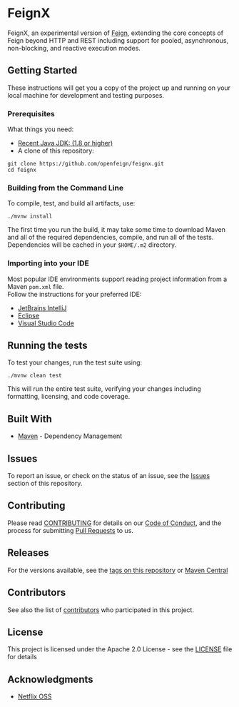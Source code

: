 # FeignX 

FeignX, an experimental version of [Feign](https://github.com/OpenFeign/feign), extending the
core concepts of Feign beyond HTTP and REST including support for pooled, asynchronous, non-blocking,
and reactive execution modes.

## Getting Started

These instructions will get you a copy of the project up and running on your local machine for 
development and testing purposes.

### Prerequisites

What things you need:

* [Recent Java JDK: (1.8 or higher)](https://adoptopenjdk.net/)
* A clone of this repository:

```
git clone https://github.com/openfeign/feignx.git
cd feignx
```

### Building from the Command Line

To compile, test, and build all artifacts, use:

```
./mvnw install
```

The first time you run the build, it may take some time to download Maven and all of the required
dependencies, compile, and run all of the tests.  Dependencies will be cached in your `$HOME/.m2`
directory.

### Importing into your IDE

Most popular IDE environments support reading project information from a Maven `pom.xml` file.  
Follow the instructions for your preferred IDE:

* [JetBrains IntelliJ](https://www.jetbrains.com/help/idea/maven-support.html)
* [Eclipse](https://books.sonatype.com/m2eclipse-book/reference/creating-sect-importing-projects.html)
* [Visual Studio Code](https://code.visualstudio.com/docs/java/java-project)

## Running the tests

To test your changes, run the test suite using:

```
./mvnw clean test
```

This will run the entire test suite, verifying your changes including formatting, licensing, and 
code coverage.

## Built With

* [Maven](https://maven.apache.org/) - Dependency Management

## Issues

To report an issue, or check on the status of an issue, see the [Issues](https://github.com/openfeign/feignx/issues) 
section of this repository. 

## Contributing

Please read [CONTRIBUTING](CONTRIBUTING.md) for details on our [Code of Conduct](code-of-conduct.md), 
and the process for submitting [Pull Requests](https://github.com/openfeign/feignx/pulls) to us.

## Releases

For the versions available, see the [tags on this repository](https://github.com/openfeign/feignx/tags)
or [Maven Central](https://search.maven.org/search?q=g:io.github.openfeign) 

## Contributors

See also the list of [contributors](https://github.com/openfeign/contributors) who participated in this project.

## License

This project is licensed under the Apache 2.0 License - see the [LICENSE](LICENSE.md) file for details

## Acknowledgments

* [Netflix OSS](https://netflix.github.io/)
